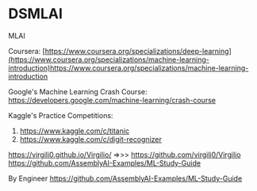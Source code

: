 # DSMLAI
MLAI

Coursera: [https://www.coursera.org/specializations/deep-learning](https://www.coursera.org/specializations/machine-learning-introduction)https://www.coursera.org/specializations/machine-learning-introduction

Google's Machine Learning Crash Course: https://developers.google.com/machine-learning/crash-course

Kaggle's Practice Competitions: 
1. https://www.kaggle.com/c/titanic
2. https://www.kaggle.com/c/digit-recognizer

https://virgili0.github.io/Virgilio/   =>>>   https://github.com/virgili0/Virgilio
https://github.com/AssemblyAI-Examples/ML-Study-Guide

By Engineer https://github.com/AssemblyAI-Examples/ML-Study-Guide
